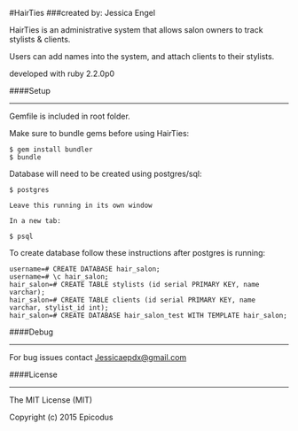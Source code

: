 #HairTies
###created by: Jessica Engel

HairTies is an administrative system that allows salon owners to track stylists & clients.


Users can add names into the system, and attach clients to their stylists.

developed with ruby 2.2.0p0


####Setup
_______

Gemfile is included in root folder.

Make sure to bundle gems before using HairTies:

    $ gem install bundler
    $ bundle


Database will need to be created using postgres/sql:

    $ postgres

    Leave this running in its own window

    In a new tab:

    $ psql


To create database follow these instructions after postgres is running:

    username=# CREATE DATABASE hair_salon;
    username=# \c hair_salon;
    hair_salon=# CREATE TABLE stylists (id serial PRIMARY KEY, name varchar);
    hair_salon=# CREATE TABLE clients (id serial PRIMARY KEY, name varchar, stylist_id int);
    hair_salon=# CREATE DATABASE hair_salon_test WITH TEMPLATE hair_salon;


####Debug
________

For bug issues contact Jessicaepdx@gmail.com


####License
_________


The MIT License (MIT)

Copyright (c) 2015 Epicodus
